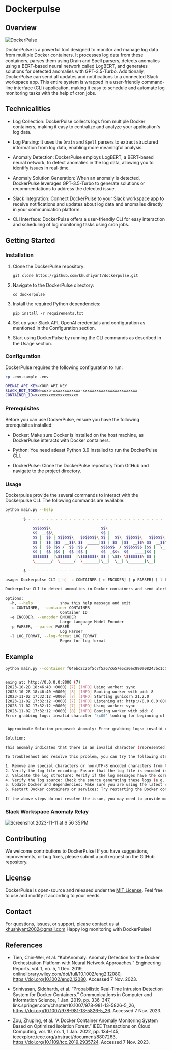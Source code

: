 # Dockerpulse

## Overview

![DockerPulse](static/dockerpulse.jpg)

DockerPulse is a powerful tool designed to monitor and manage log data from multiple Docker containers. It processes log data from these containers, parses them using Drain and Spell parsers, detects anomalies using a BERT-based neural network called LogBERT, and generates solutions for detected anomalies with GPT-3.5-Turbo. Additionally, DockerPulse can send all updates and notifications to a connected Slack workspace app. This entire system is wrapped in a user-friendly command-line interface (CLI) application, making it easy to schedule and automate log monitoring tasks with the help of cron jobs.

## Technicalities

- Log Collection: DockerPulse collects logs from multiple Docker containers, making it easy to centralize and analyze your application's log data.

- Log Parsing: It uses the `Drain` and `Spell` parsers to extract structured information from log data, enabling more meaningful analysis.

- Anomaly Detection: DockerPulse employs LogBERT, a BERT-based neural network, to detect anomalies in the log data, allowing you to identify issues in real-time.

- Anomaly Solution Generation: When an anomaly is detected, DockerPulse leverages GPT-3.5-Turbo to generate solutions or recommendations to address the detected issue.

- Slack Integration: Connect DockerPulse to your Slack workspace app to receive notifications and updates about log data and anomalies directly in your communication platform.

- CLI Interface: DockerPulse offers a user-friendly CLI for easy interaction and scheduling of log monitoring tasks using cron jobs.


## Getting Started 

### Installation

1. Clone the DockerPulse repository:

   ```shell
   git clone https://github.com/khushiyant/dockerpulse.git
   ```

2. Navigate to the DockerPulse directory:

   ```shell
   cd dockerpulse
   ```

3. Install the required Python dependencies:

   ```shell
   pip install -r requirements.txt
   ```

4. Set up your Slack API, OpenAI credentials and configuration as mentioned in the Configuration section.

5. Start using DockerPulse by running the CLI commands as described in the Usage section.

### Configuration

DockerPulse requires the following configuration to run:

```bash
cp .env.sample .env
```
```bash
OPENAI_API_KEY=YOUR_API_KEY
SLACK_BOT_TOKEN=xoxb-xxxxxxxxxxxx-xxxxxxxxxxxxxxxxxxxxxxxx
CONTAINER_ID=xxxxxxxxxxxxxxxxxxx
```

### Prerequisites

Before you can use DockerPulse, ensure you have the following prerequisites installed:

- Docker: Make sure Docker is installed on the host machine, as DockerPulse interacts with Docker containers.

- Python: You need atleast Python 3.9 installed to run the DockerPulse CLI.

- DockerPulse: Clone the DockerPulse repository from GitHub and navigate to the project directory.

### Usage

Dockerpulse provide the several commands to interact with the Dockerpulse CLI. The following commands are available:

```bash
python main.py --help
```

```bash
        $ - - - - - - - - - - - - - - - - - - - - - - - - - - - - - - - - - - - - - - - - - - - - - - - - - - - - - - $

            $$$$$$$\                      $$\                           $$$$$$$\            $$\
            $$  __$$\                     $$ |                          $$  __$$\           $$ |
            $$ |  $$ | $$$$$$\   $$$$$$$\ $$ |  $$\  $$$$$$\   $$$$$$\  $$ |  $$ |$$\   $$\ $$ | $$$$$$$\  $$$$$$\
            $$ |  $$ |$$  __$$\ $$  _____|$$ | $$  |$$  __$$\ $$  __$$\ $$$$$$$  |$$ |  $$ |$$ |$$  _____|$$  __$$\
            $$ |  $$ |$$ /  $$ |$$ /      $$$$$$  / $$$$$$$$ |$$ |  \__|$$  ____/ $$ |  $$ |$$ |\$$$$$$\  $$$$$$$$ |
            $$ |  $$ |$$ |  $$ |$$ |      $$  _$$<  $$   ____|$$ |      $$ |      $$ |  $$ |$$ | \____$$\ $$   ____|
            $$$$$$$  |\$$$$$$  |\$$$$$$$\ $$ | \$$\ \$$$$$$$\ $$ |      $$ |      \$$$$$$  |$$ |$$$$$$$  |\$$$$$$$\
            \_______/  \______/  \_______|\__|  \__| \_______|\__|      \__|       \______/ \__|\_______/  \_______|

        $ - - - - - - - - - - - - - - - - - - - - - - - - - - - - - - - - - - - - - - - - - - - - - - - - - - - - - - $
    
usage: Dockerpulse CLI [-h] -c CONTAINER [-e ENCODER] [-p PARSER] [-l LOG_FORMAT]

Dockerpulse CLI to detect anomalies in Docker containers and send alerts to Slack and output solution to stdout

options:
  -h, --help            show this help message and exit
  -c CONTAINER, --container CONTAINER
                        Container ID
  -e ENCODER, --encoder ENCODER
                        Large Language Model Encoder
  -p PARSER, --parser PARSER
                        Log Parser
  -l LOG_FORMAT, --log-format LOG_FORMAT
                        Regex for log format
```

## Example

```bash
python main.py --container f04ebc2c26f5c7f5a67c657e5ca0ec890a08243bc1c5ec7d0d4bfcce004b0dc8 --parser spell --encoder bert
```
```bash
    
ening at: http://0.0.0.0:8000 (7)
[2023-10-28 18:46:40 +0000] [7] [INFO] Using worker: sync
[2023-10-28 18:46:40 +0000] [8] [INFO] Booting worker with pid: 8
[2023-11-02 17:32:12 +0000] [7] [INFO] Starting gunicorn 21.2.0
[2023-11-02 17:32:12 +0000] [7] [INFO] Listening at: http://0.0.0.0:8000 (7)
[2023-11-02 17:32:12 +0000] [7] [INFO] Using worker: sync
[2023-11-02 17:32:12 +0000] [8] [INFO] Booting worker with pid: 8
Error grabbing logs: invalid character '\x00' looking for beginning of value


 Approximate Solution proposed: Anomaly: Error grabbing logs: invalid character '\x00' looking for the beginning of value.

Solution:

This anomaly indicates that there is an invalid character (represented by '\x00') in the logs, causing an issue while grabbing the logs.

To troubleshoot and resolve this problem, you can try the following steps:

1. Remove any special characters or non-UTF-8 encoded characters from the logs: Check if there are any special characters, non-printable characters, or unsupported character encodings in the log messages. Remove or replace such characters with valid UTF-8 encoded characters.
2. Verify the log file encoding: Ensure that the log file is encoded in UTF-8. You can check the encoding using a text editor or command-line tools like `file` or `chardet`. If the file is not in UTF-8 encoding, convert it to UTF-8 using appropriate conversion tools or editors.
3. Validate the log structure: Verify if the log messages have the correct structure and formatting. Ensure that each log message is properly formatted and does not contain any unexpected characters or syntax errors.
4. Verify the log source: Check the source generating these logs (e.g., application, container, service) for any potential issues. Ensure that the logs are being generated correctly and there are no issues with the log-producing system.
5. Update Docker and dependencies: Make sure you are using the latest version of Docker and any relevant dependencies. Update Docker to the latest stable version and check if the issue persists.
6. Restart Docker containers or services: Try restarting the Docker containers or relevant services to see if it resolves the issue. Sometimes restarting the containers can help clear any temporary issues or inconsistencies.

If the above steps do not resolve the issue, you may need to provide more context or seek further assistance from Docker support or the relevant community forums.
```

### Slack Workspace Anomaly Relay
![Screenshot 2023-11-11 at 6 56 35 PM](https://github.com/Khushiyant/dockerpulse/assets/69671407/a82e7976-e7ac-4e20-8697-e3784b8bd007)

## Contributing
We welcome contributions to DockerPulse! If you have suggestions, improvements, or bug fixes, please submit a pull request on the GitHub repository.

## License
DockerPulse is open-source and released under the [MIT License](./LICENSE). Feel free to use and modify it according to your needs.

## Contact
For questions, issues, or support, please contact us at khushiyant2002@gmail.com
Happy log monitoring with DockerPulse! 

## References

- Tien, Chin‐Wei, et al. “KubAnomaly: Anomaly Detection for the Docker Orchestration Platform with Neural Network Approaches.” Engineering Reports, vol. 1, no. 5, 1 Dec. 2019, onlinelibrary.wiley.com/doi/full/10.1002/eng2.12080, https://doi.org/10.1002/eng2.12080. Accessed 7 Nov. 2023.


- Srinivasan, Siddharth, et al. “Probabilistic Real-Time Intrusion Detection System for Docker Containers.” Communications in Computer and Information Science, 1 Jan. 2019, pp. 336–347, link.springer.com/chapter/10.1007/978-981-13-5826-5_26, https://doi.org/10.1007/978-981-13-5826-5_26. Accessed 7 Nov. 2023.

- ‌Zou, Zhuping, et al. “A Docker Container Anomaly Monitoring System Based on Optimized Isolation Forest.” IEEE Transactions on Cloud Computing, vol. 10, no. 1, 1 Jan. 2022, pp. 134–145, ieeexplore.ieee.org/abstract/document/8807263, https://doi.org/10.1109/tcc.2019.2935724. Accessed 7 Nov. 2023.


‌
